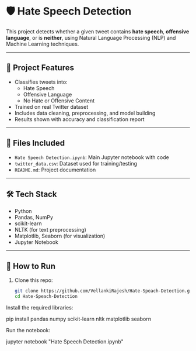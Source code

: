 # 🛡️ Hate Speech Detection

This project detects whether a given tweet contains **hate speech**, **offensive language**, or is **neither**, using Natural Language Processing (NLP) and Machine Learning techniques.

---

## 📌 Project Features

- Classifies tweets into:
  - Hate Speech
  - Offensive Language
  - No Hate or Offensive Content
- Trained on real Twitter dataset
- Includes data cleaning, preprocessing, and model building
- Results shown with accuracy and classification report

---

## 📁 Files Included

- `Hate Speech Detection.ipynb`: Main Jupyter notebook with code
- `twitter_data.csv`: Dataset used for training/testing
- `README.md`: Project documentation

---

## 🛠️ Tech Stack

- Python
- Pandas, NumPy
- scikit-learn
- NLTK (for text preprocessing)
- Matplotlib, Seaborn (for visualization)
- Jupyter Notebook

---

## 🔧 How to Run

1. Clone this repo:
   ```bash
   git clone https://github.com/VellankiRajesh/Hate-Speach-Detection.git
   cd Hate-Speach-Detection

   
Install the required libraries:

pip install pandas numpy scikit-learn nltk matplotlib seaborn

Run the notebook:

jupyter notebook "Hate Speech Detection.ipynb"
